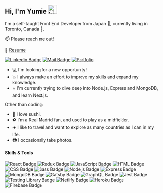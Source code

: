 ## Hi, I'm Yumie <img src="https://user-images.githubusercontent.com/1303154/88677602-1635ba80-d120-11ea-84d8-d263ba5fc3c0.gif" width="28px" alt="hi">

I'm a self-taught Front End Developer from Japan :japan:, currently living in Toronto, Canada :maple_leaf:.

:mailbox: Please reach me out!  

:paperclip: [Resume](https://drive.google.com/file/d/1GFuObrzpI3Oh7RCdATUXfIZ-bYFsIfnE/view)  

[![Linkedin Badge](https://img.shields.io/badge/-yumietsuzuki-0e76a8?style=flat&labelColor=0e76a8&logo=linkedin&logoColor=white)](https://www.linkedin.com/in/yumie-tsuzuki/) [![Mail Badge](https://img.shields.io/badge/-yumietsuzuki-c0392b?style=flat&labelColor=c0392b&logo=gmail&logoColor=white)](mailto:yumie.tsuzuki@gmail.com) [![Portfolio](https://img.shields.io/badge/Portfolio-yumietsuzuki-f6d2c6?style=flat&labelColor=081217)](https://yumietsuzuki.netlify.app/)  

- :computer: I'm looking for a new opportunity!
- :boom: I always make an effort to improve my skills and expand my knowledge.
- :star: I'm currently trying to dive deep into Node.js, Express and MongoDB, and learn Next.js.  
  
Other than coding:
- :sushi: I love sushi.
- :soccer: I'm a Real Madrid fan, and used to play as a midfielder. 
- :airplane: I like to travel and want to explore as many countries as I can in my life.
- :camera: I occasionally take photos. 

#### Skills & Tools

![React Badge](https://img.shields.io/badge/-React-61DBFB?style=flat-square&labelColor=black&logo=react&logoColor=61DBFB) ![Redux Badge](https://img.shields.io/badge/-Redux-764ABC?style=flat-square&labelColor=black&logo=redux&logoColor=764ABC) ![JavaScript Badge](https://img.shields.io/badge/-JavaScript-F7DF1E?style=flat-square&labelColor=black&logo=javascript&logoColor=F7DF1E) ![HTML Badge](https://img.shields.io/badge/-HTML-E34F26?style=flat-square&labelColor=black&logo=html5&logoColor=E34F26) ![CSS Badge](https://img.shields.io/badge/-CSS-1572B6?style=flat-square&labelColor=black&logo=css3&logoColor=1572B6) ![Sass Badge](https://img.shields.io/badge/-Sass-CC6699?style=flat-square&labelColor=black&logo=sass&logoColor=CC6699) ![Node.js Badge](https://img.shields.io/badge/-Node.js-339933?style=flat-square&labelColor=black&logo=node.js&logoColor=339933) ![Express Badge](https://img.shields.io/badge/-Express-000000?style=flat-square&labelColor=black&logo=express&logoColor=fff) ![MongoDB Badge](https://img.shields.io/badge/-MongoDB-47A248?style=flat-square&labelColor=black&logo=mongodb&logoColor=47A248) ![Gatsby Badge](https://img.shields.io/badge/-Gatsby-663399?style=flat-square&labelColor=black&logo=gatsby&logoColor=663399) ![GraphQL Badge](https://img.shields.io/badge/-GraphQL-E10098?style=flat-square&labelColor=black&logo=graphql&logoColor=E10098) ![Jest Badge](https://img.shields.io/badge/-Jest-C21325?style=flat-square&labelColor=black&logo=jest&logoColor=C21325) ![Testing Library Badge](https://img.shields.io/badge/-Testing%20Library-E33332?style=flat-square&labelColor=black&logo=testinglibrary&logoColor=E33332) ![Netlify Badge](https://img.shields.io/badge/-Netlify-00C7B7?style=flat-square&labelColor=black&logo=netlify&logoColor=00C7B7) ![Heroku Badge](https://img.shields.io/badge/-Heroku-430098?style=flat-square&labelColor=black&logo=heroku&logoColor=430098) ![Firebase Badge](https://img.shields.io/badge/-Firebase-FFCA28?style=flat-square&labelColor=black&logo=firebase&logoColor=FFCA28)  
  
  
  
 
  

  
  

